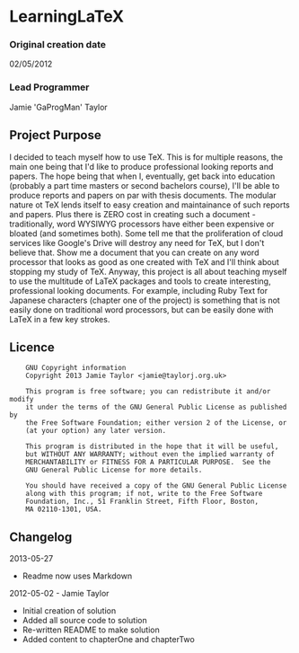 # LearningLaTeX #

### Original creation date ###
02/05/2012

### Lead Programmer ###
Jamie 'GaProgMan' Taylor

## Project Purpose ##
  I decided to teach myself how to use TeX. This is for multiple reasons, the main one being that I'd like to produce professional looking reports and papers. The hope being that when I, eventually, get back into education (probably a part time masters or second bachelors course), I'll be able to produce reports and papers on par with thesis documents.
  The modular nature ot TeX lends itself to easy creation and maintainance of such reports and papers. Plus there is ZERO cost in creating such a document - traditionally, word WYSIWYG processors have either been expensive or bloated (and sometimes both).
  Some tell me that the proliferation of cloud services like Google's Drive will destroy any need for TeX, but I don't believe that. Show me a document that you can create on any word processor that looks as good as one created with TeX and I'll think about stopping my study of TeX.
  Anyway, this project is all about teaching myself to use the multitude of LaTeX packages and tools to create interesting, professional looking documents. For example, including Ruby Text for Japanese characters (chapter one of the project) is something that is not easily done on traditional word processors, but can be easily done with LaTeX in a few key strokes.

## Licence ##

		GNU Copyright information
		Copyright 2013 Jamie Taylor <jamie@taylorj.org.uk>

		This program is free software; you can redistribute it and/or modify
		it under the terms of the GNU General Public License as published by
		the Free Software Foundation; either version 2 of the License, or
		(at your option) any later version.

		This program is distributed in the hope that it will be useful,
		but WITHOUT ANY WARRANTY; without even the implied warranty of
		MERCHANTABILITY or FITNESS FOR A PARTICULAR PURPOSE.  See the
		GNU General Public License for more details.

		You should have received a copy of the GNU General Public License
		along with this program; if not, write to the Free Software
		Foundation, Inc., 51 Franklin Street, Fifth Floor, Boston,
		MA 02110-1301, USA.

## Changelog ##

2013-05-27
- Readme now uses Markdown

2012-05-02 - Jamie Taylor
- Initial creation of solution
- Added all source code to solution
- Re-written README to make solution
- Added content to chapterOne and chapterTwo
